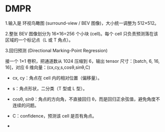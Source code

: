 # DMPR

1.输入是 环视鸟瞰图 (surround-view / BEV 图像)，大小统一调整为 512×512。

2.整张 BEV 图像划分为 16×16=256 个小块 (cell)。每个 cell 只负责预测落在该区域的一个标记点（L 或 T 角点）。

3.回归预测 (Directional Marking-Point Regression)

接一个 1×1 卷积，把通道数从 1024 压缩到 6，输出 tensor 尺寸：[batch, 6, 16, 16]，对应 6 维向量：(cx,cy,s,cosθ,sinθ,C)

- cx, cy：角点在 cell 内的相对位置（偏移量）。

- s：角点形状，二分类（T 型或 L 型）。

- cosθ, sinθ：角点的方向角，不直接回归 θ，而是回归正余弦值，避免角度不连续的问题。

- C：confidence，预测该 cell 是否有角点。

- 

